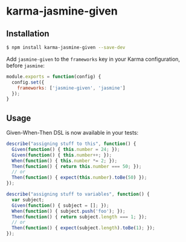 karma-jasmine-given
==========

Installation
------------

```sh
$ npm install karma-jasmine-given --save-dev
```

Add `jasmine-given` to the `frameworks` key in your Karma configuration, before `jasmine`:

```js
module.exports = function(config) {
  config.set({
    frameworks: ['jasmine-given', 'jasmine']
  });
}
```

Usage
-----

Given-When-Then DSL is now available in your tests:

```js
describe("assigning stuff to this", function() {
  Given(function() { this.number = 24; });
  Given(function() { this.number++; });
  When(function() { this.number *= 2; });
  Then(function() { return this.number === 50; });
  // or
  Then(function() { expect(this.number).toBe(50) });
});

describe("assigning stuff to variables", function() {
  var subject;
  Given(function() { subject = []; });
  When(function() { subject.push('foo'); });
  Then(function() { return subject.length === 1; });
  // or
  Then(function() { expect(subject.length).toBe(1); });
});
```